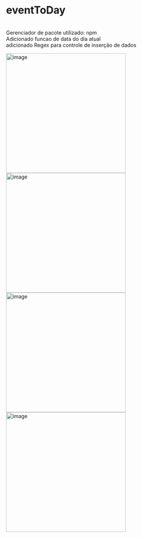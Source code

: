 # eventToDay

<br>Gerenciador de pacote utilizado: npm
<br>Adicionado funcao de data do dia atual
<br>adicionado Regex para controle de inserção de dados


<img class="event-image" width="327" alt="image" src="https://github.com/SidneySDev/eventToDay/assets/72263280/190c0c75-8ee0-4f18-bc4f-9f41453e7fa9">
<br>
<img class="event-image" width="327" alt="image" src="https://github.com/SidneySDev/eventToDay/assets/72263280/c5c1a8c1-0183-4c93-bd2b-be11090c66cb">
<br>
<img class="event-image" width="327" alt="image" src="https://github.com/SidneySDev/eventToDay/assets/72263280/a8856bdc-c359-42d6-9671-458a358587f0">
<br>
<img class="event-image" width="327" alt="image" src="https://github.com/SidneySDev/eventToDay/assets/72263280/f5b3cd2d-266e-45d7-b7f6-aad7498535d5">



